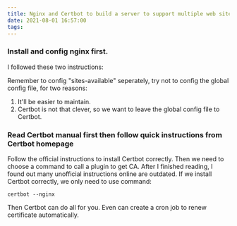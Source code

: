 ```yaml
---
title: Nginx and Certbot to build a server to support multiple web sites
date: 2021-08-01 16:57:00
tags:
---
```

### Install and config nginx first.
I followed these two instructions:
[](https://phoenixnap.com/kb/how-to-install-nginx-on-ubuntu-20-04)
[](https://www.digitalocean.com/community/tutorials/how-to-install-nginx-on-ubuntu-20-04)

Remember to config "sites-available" seperately, try not to config the global config file, for two reasons:
1. It'll be easier to maintain.
2. Certbot is not that clever, so we want to leave the global config file to Certbot.

### Read Certbot manual first then follow quick instructions from Certbot homepage
Follow the official instructions to install Certbot correctly.
[](https://certbot.eff.org/instructions)
Then we need to choose a command to call a plugin to get CA.
After I finished reading, I found out many unofficial instructions online are outdated. 
[](https://certbot.eff.org/docs/using.html#nginx)
If we install Certbot correctly, we only need to use command:
```
certbot --nginx
```
Then Certbot can do all for you. Even can create a cron job to renew certificate automatically.